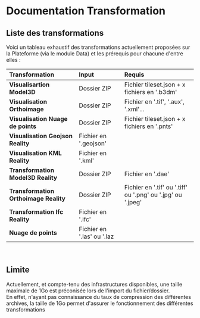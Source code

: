 # Documentation Transformation

## Liste des transformations

Voici un tableau exhaustif des transformations actuellement proposées sur la Plateforme (via le module Data) et les prérequis pour chacune d'entre elles :

| Transformation | Input | Requis|
|:---|:---|:---|
| **Visualisartion Model3D** | Dossier ZIP | Fichier tileset.json + x fichiers en '.b3dm' |
| **Visualisation Orthoimage** | Dossier ZIP | Fichier en '.tif', '.aux', '.xml'...
| **Visualisation Nuage de points** | Dossier ZIP | Fichier tileset.json + x fichiers en '.pnts' |
| **Visualisation Geojson Reality** | Fichier en '.geojson'|
| **Visualisation KML Reality** | Fichier en '.kml' ||
| **Transformation Model3D Reality** | Dossier ZIP | Fichier en '.dae'
| **Transformation Orthoimage Reality** | Dossier ZIP | Fichier en '.tif' ou '.tiff' ou '.png' ou '.jpg' ou '.jpeg'
| **Transformation Ifc Reality** | Fichier en '.ifc' ||
| **Nuage de points** | Fichier en '.las' ou '.laz ||

<br/>

## Limite

Actuellement, et compte-tenu des infrastructures disponibles, une taille maximale de 1Go est préconisée lors de l'import du fichier/dossier. <br/>
En effet, n'ayant pas connaissance du taux de compression des différentes archives, la taille de 1Go permet d'assurer le fonctionnement des différentes transformations 